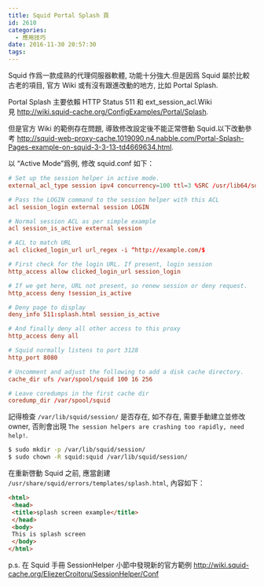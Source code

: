 ```yaml
---
title: Squid Portal Splash 頁
id: 2610
categories:
  - 應用技巧
date: 2016-11-30 20:57:30
tags:
---
```


Squid 作爲一款成熟的代理伺服器軟體, 功能十分強大.但是因爲 Squid 屬於比較古老的項目, 官方 Wiki 或有沒有跟進改動的地方, 比如 Portal Splash.

Portal Splash 主要依賴 HTTP Status 511 和 ext_session_acl.Wiki 見 http://wiki.squid-cache.org/ConfigExamples/Portal/Splash.

<!--more-->

但是官方 Wiki 的範例存在問題, 導致修改設定後不能正常啓動 Squid.以下改動參考 http://squid-web-proxy-cache.1019090.n4.nabble.com/Portal-Splash-Pages-example-on-squid-3-3-13-td4669634.html.

以 “Active Mode”爲例, 修改 squid.conf 如下：

```conf
# Set up the session helper in active mode.
external_acl_type session ipv4 concurrency=100 ttl=3 %SRC /usr/lib64/squid/ext_session_acl -a -T 60 -b /var/lib/squid/session/

# Pass the LOGIN command to the session helper with this ACL
acl session_login external session LOGIN

# Normal session ACL as per simple example
acl session_is_active external session

# ACL to match URL
acl clicked_login_url url_regex -i ^http://example.com/$

# First check for the login URL. If present, login session
http_access allow clicked_login_url session_login

# If we get here, URL not present, so renew session or deny request.
http_access deny !session_is_active

# Deny page to display
deny_info 511:splash.html session_is_active

# And finally deny all other access to this proxy
http_access deny all

# Squid normally listens to port 3128
http_port 8080

# Uncomment and adjust the following to add a disk cache directory.
cache_dir ufs /var/spool/squid 100 16 256

# Leave coredumps in the first cache dir
coredump_dir /var/spool/squid
```

記得檢查 `/var/lib/squid/session/` 是否存在, 如不存在, 需要手動建立並修改owner, 否則會出現 `The session helpers are crashing too rapidly, need help!`.

```bash
$ sudo mkdir -p /var/lib/squid/session/
$ sudo chown -R squid:squid /var/lib/squid/session/
```

在重新啓動 Squid 之前, 應當創建 `/usr/share/squid/errors/templates/splash.html`, 內容如下：

```html
<html>
 <head>
 <title>splash screen example</title>
 </head>
 <body>
 This is splash screen
 </body>
</html>
```

p.s. 在 Squid 手冊 SessionHelper 小節中發現新的官方範例 http://wiki.squid-cache.org/EliezerCroitoru/SessionHelper/Conf
